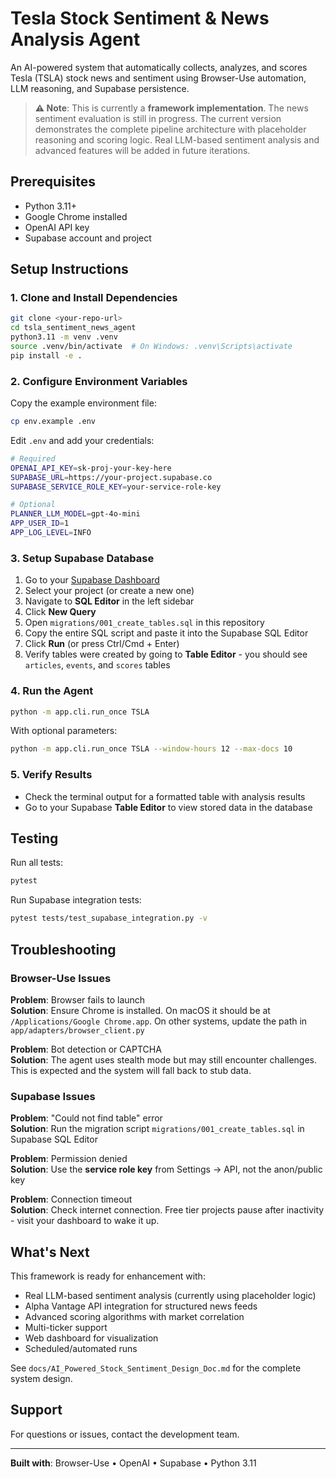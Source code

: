 # Tesla Stock Sentiment & News Analysis Agent

An AI-powered system that automatically collects, analyzes, and scores Tesla (TSLA) stock news and sentiment using Browser-Use automation, LLM reasoning, and Supabase persistence.

> **⚠️ Note**: This is currently a **framework implementation**. The news sentiment evaluation is still in progress. The current version demonstrates the complete pipeline architecture with placeholder reasoning and scoring logic. Real LLM-based sentiment analysis and advanced features will be added in future iterations.

## Prerequisites

- Python 3.11+
- Google Chrome installed
- OpenAI API key
- Supabase account and project

## Setup Instructions

### 1. Clone and Install Dependencies

```bash
git clone <your-repo-url>
cd tsla_sentiment_news_agent
python3.11 -m venv .venv
source .venv/bin/activate  # On Windows: .venv\Scripts\activate
pip install -e .
```

### 2. Configure Environment Variables

Copy the example environment file:

```bash
cp env.example .env
```

Edit `.env` and add your credentials:

```bash
# Required
OPENAI_API_KEY=sk-proj-your-key-here
SUPABASE_URL=https://your-project.supabase.co
SUPABASE_SERVICE_ROLE_KEY=your-service-role-key

# Optional
PLANNER_LLM_MODEL=gpt-4o-mini
APP_USER_ID=1
APP_LOG_LEVEL=INFO
```

### 3. Setup Supabase Database

1. Go to your [Supabase Dashboard](https://supabase.com/dashboard)
2. Select your project (or create a new one)
3. Navigate to **SQL Editor** in the left sidebar
4. Click **New Query**
5. Open `migrations/001_create_tables.sql` in this repository
6. Copy the entire SQL script and paste it into the Supabase SQL Editor
7. Click **Run** (or press Ctrl/Cmd + Enter)
8. Verify tables were created by going to **Table Editor** - you should see `articles`, `events`, and `scores` tables

### 4. Run the Agent

```bash
python -m app.cli.run_once TSLA
```

With optional parameters:
```bash
python -m app.cli.run_once TSLA --window-hours 12 --max-docs 10
```

### 5. Verify Results

- Check the terminal output for a formatted table with analysis results
- Go to your Supabase **Table Editor** to view stored data in the database

## Testing

Run all tests:
```bash
pytest
```

Run Supabase integration tests:
```bash
pytest tests/test_supabase_integration.py -v
```

## Troubleshooting

### Browser-Use Issues

**Problem**: Browser fails to launch  
**Solution**: Ensure Chrome is installed. On macOS it should be at `/Applications/Google Chrome.app`. On other systems, update the path in `app/adapters/browser_client.py`

**Problem**: Bot detection or CAPTCHA  
**Solution**: The agent uses stealth mode but may still encounter challenges. This is expected and the system will fall back to stub data.

### Supabase Issues

**Problem**: "Could not find table" error  
**Solution**: Run the migration script `migrations/001_create_tables.sql` in Supabase SQL Editor

**Problem**: Permission denied  
**Solution**: Use the **service role key** from Settings → API, not the anon/public key

**Problem**: Connection timeout  
**Solution**: Check internet connection. Free tier projects pause after inactivity - visit your dashboard to wake it up.

## What's Next

This framework is ready for enhancement with:
- Real LLM-based sentiment analysis (currently using placeholder logic)
- Alpha Vantage API integration for structured news feeds
- Advanced scoring algorithms with market correlation
- Multi-ticker support
- Web dashboard for visualization
- Scheduled/automated runs

See `docs/AI_Powered_Stock_Sentiment_Design_Doc.md` for the complete system design.

## Support

For questions or issues, contact the development team.

---

**Built with**: Browser-Use • OpenAI • Supabase • Python 3.11
